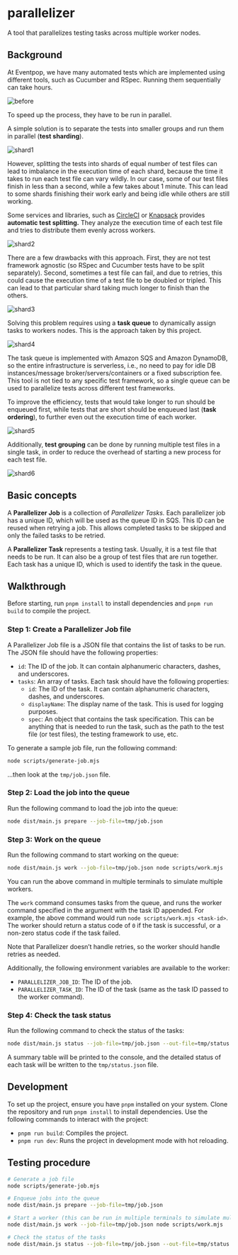 # parallelizer

A tool that parallelizes testing tasks across multiple worker nodes.

## Background

At Eventpop, we have many automated tests which are implemented using different tools, such as Cucumber and RSpec. Running them sequentially can take hours.

![before](https://github.com/eventpop/parallelizer/assets/193136/28456209-ca4b-4d38-bea4-5837da1f20f2)

To speed up the process, they have to be run in parallel.

A simple solution is to separate the tests into smaller groups and run them in parallel (**test sharding**).

![shard1](https://github.com/eventpop/parallelizer/assets/193136/88598a5a-af23-45c8-a68e-bf29fbb8bdf8)

However, splitting the tests into shards of equal number of test files can lead to imbalance in the execution time of each shard, because the time it takes to run each test file can vary wildly. In our case, some of our test files finish in less than a second, while a few takes about 1 minute. This can lead to some shards finishing their work early and being idle while others are still working.

Some services and libraries, such as [CircleCI](https://circleci.com/docs/parallelism-faster-jobs/) or [Knapsack](https://github.com/KnapsackPro/knapsack) provides **automatic test splitting.** They analyze the execution time of each test file and tries to distribute them evenly across workers.

![shard2](https://github.com/eventpop/parallelizer/assets/193136/b998fd28-f73d-40f5-b5d6-24cdb0793745)

There are a few drawbacks with this approach. First, they are not test framework agnostic (so RSpec and Cucumber tests have to be split separately). Second, sometimes a test file can fail, and due to retries, this could cause the execution time of a test file to be doubled or tripled. This can lead to that particular shard taking much longer to finish than the others.

![shard3](https://github.com/eventpop/parallelizer/assets/193136/f1724006-1d28-4c55-8eec-219033b39845)

Solving this problem requires using a **task queue** to dynamically assign tasks to workers nodes. This is the approach taken by this project.

![shard4](https://github.com/eventpop/parallelizer/assets/193136/9254327c-6333-435f-8b4d-d5355267c605)

The task queue is implemented with Amazon SQS and Amazon DynamoDB, so the entire infrastructure is serverless, i.e., no need to pay for idle DB instances/message broker/servers/containers or a fixed subscription fee. This tool is not tied to any specific test framework, so a single queue can be used to parallelize tests across different test frameworks.

To improve the efficiency, tests that would take longer to run should be enqueued first, while tests that are short should be enqueued last (**task ordering**), to further even out the execution time of each worker.

![shard5](https://github.com/eventpop/parallelizer/assets/193136/13775f95-04c0-4e90-bf48-826cdf50bbc1)

Additionally, **test grouping** can be done by running multiple test files in a single task, in order to reduce the overhead of starting a new process for each test file.

![shard6](https://github.com/eventpop/parallelizer/assets/193136/3ac4ed3a-810a-4f87-a0a7-62d200ddda8e)

## Basic concepts

A **Parallelizer Job** is a collection of _Parallelizer Tasks._ Each parallelizer job has a unique ID, which will be used as the queue ID in SQS. This ID can be reused when retrying a job. This allows completed tasks to be skipped and only the failed tasks to be retried.

A **Parallelizer Task** represents a testing task. Usually, it is a test file that needs to be run. It can also be a group of test files that are run together. Each task has a unique ID, which is used to identify the task in the queue.

## Walkthrough

Before starting, run `pnpm install` to install dependencies and `pnpm run build` to compile the project.

### Step 1: Create a Parallelizer Job file

A Parallelizer Job file is a JSON file that contains the list of tasks to be run. The JSON file should have the following properties:

- `id`: The ID of the job. It can contain alphanumeric characters, dashes, and underscores.
- `tasks`: An array of tasks. Each task should have the following properties:
  - `id`: The ID of the task. It can contain alphanumeric characters, dashes, and underscores.
  - `displayName`: The display name of the task. This is used for logging purposes.
  - `spec`: An object that contains the task specification. This can be anything that is needed to run the task, such as the path to the test file (or test files), the testing framework to use, etc.

To generate a sample job file, run the following command:

```sh
node scripts/generate-job.mjs
```

…then look at the `tmp/job.json` file.

### Step 2: Load the job into the queue

Run the following command to load the job into the queue:

```sh
node dist/main.js prepare --job-file=tmp/job.json
```

### Step 3: Work on the queue

Run the following command to start working on the queue:

```sh
node dist/main.js work --job-file=tmp/job.json node scripts/work.mjs
```

You can run the above command in multiple terminals to simulate multiple workers.

The `work` command consumes tasks from the queue, and runs the worker command specified in the argument with the task ID appended. For example, the above command would run `node scripts/work.mjs <task-id>`. The worker should return a status code of `0` if the task is successful, or a non-zero status code if the task failed.

Note that Parallelizer doesn’t handle retries, so the worker should handle retries as needed.

Additionally, the following environment variables are available to the worker:

- `PARALLELIZER_JOB_ID`: The ID of the job.
- `PARALLELIZER_TASK_ID`: The ID of the task (same as the task ID passed to the worker command).

### Step 4: Check the task status

Run the following command to check the status of the tasks:

```sh
node dist/main.js status --job-file=tmp/job.json --out-file=tmp/status.json
```

A summary table will be printed to the console, and the detailed status of each task will be written to the `tmp/status.json` file.

## Development

To set up the project, ensure you have `pnpm` installed on your system. Clone the repository and run `pnpm install` to install dependencies. Use the following commands to interact with the project:

- `pnpm run build`: Compiles the project.
- `pnpm run dev`: Runs the project in development mode with hot reloading.

## Testing procedure

```sh
# Generate a job file
node scripts/generate-job.mjs

# Enqueue jobs into the queue
node dist/main.js prepare --job-file=tmp/job.json

# Start a worker (this can be run in multiple terminals to simulate multiple workers)
node dist/main.js work --job-file=tmp/job.json node scripts/work.mjs

# Check the status of the tasks
node dist/main.js status --job-file=tmp/job.json --out-file=tmp/status.json
```
